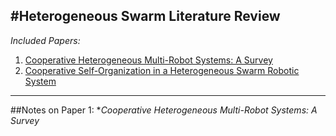 #Heterogeneous Swarm Literature Review
---
*Included Papers:*

1. [Cooperative Heterogeneous Multi-Robot Systems: A Survey](https://dl.acm.org/doi/pdf/10.1145/3303848)
1. [Cooperative Self-Organization in a Heterogeneous Swarm
Robotic System](https://dl.acm.org/doi/pdf/10.1145/1830483.1830501)

---
##Notes on Paper 1:
**Cooperative Heterogeneous Multi-Robot Systems: A Survey*
